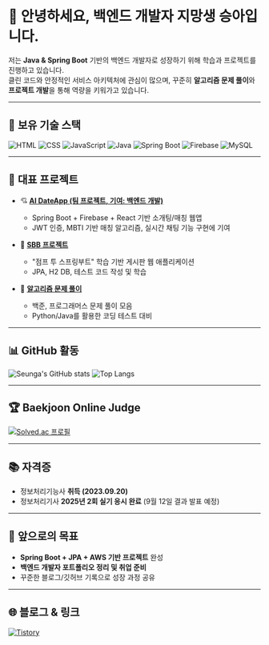 # 👋 안녕하세요, 백엔드 개발자 지망생 승아입니다.

저는 **Java & Spring Boot** 기반의 백엔드 개발자로 성장하기 위해 학습과 프로젝트를 진행하고 있습니다.  
클린 코드와 안정적인 서비스 아키텍처에 관심이 많으며, 꾸준히 **알고리즘 문제 풀이**와 **프로젝트 개발**을 통해 역량을 키워가고 있습니다.  

---

## 🚀 보유 기술 스택
![HTML](https://img.shields.io/badge/HTML-E34F26?style=for-the-badge&logo=html5&logoColor=white)
![CSS](https://img.shields.io/badge/CSS-1572B6?style=for-the-badge&logo=css3&logoColor=white)
![JavaScript](https://img.shields.io/badge/JavaScript-F7DF1E?style=for-the-badge&logo=javascript&logoColor=black)
![Java](https://img.shields.io/badge/Java-007396?style=for-the-badge&logo=java&logoColor=white)
![Spring Boot](https://img.shields.io/badge/SpringBoot-6DB33F?style=for-the-badge&logo=springboot&logoColor=white)
![Firebase](https://img.shields.io/badge/Firebase-FFCA28?style=for-the-badge&logo=firebase&logoColor=black)
![MySQL](https://img.shields.io/badge/MySQL-4479A1?style=for-the-badge&logo=mysql&logoColor=white)

---

## 📂 대표 프로젝트
- 💘 **[AI DateApp (팀 프로젝트, 기여: 백엔드 개발)](https://github.com/lola161385/AI_DateApp_Capstone)**
  - Spring Boot + Firebase + React 기반 소개팅/매칭 웹앱
  - JWT 인증, MBTI 기반 매칭 알고리즘, 실시간 채팅 기능 구현에 기여


- 📝 **[SBB 프로젝트](https://github.com/seunga03/springboot-study)**  
  - "점프 투 스프링부트" 학습 기반 게시판 웹 애플리케이션  
  - JPA, H2 DB, 테스트 코드 작성 및 학습  

- 🎯 **[알고리즘 문제 풀이](https://github.com/seunga03/boj-pg-solving)**  
  - 백준, 프로그래머스 문제 풀이 모음  
  - Python/Java를 활용한 코딩 테스트 대비

---

## 📊 GitHub 활동
![Seunga's GitHub stats](https://github-readme-stats.vercel.app/api?username=seunga03&show_icons=true&theme=default)
![Top Langs](https://github-readme-stats.vercel.app/api/top-langs/?username=seunga03&layout=compact&theme=default)

---

## 🏆 Baekjoon Online Judge
[![Solved.ac 프로필](http://mazassumnida.wtf/api/v2/generate_badge?boj=seunga03)](https://solved.ac/seunga03)

---

## 📚 자격증
- 정보처리기능사 **취득 (2023.09.20)**  
- 정보처리기사 **2025년 2회 실기 응시 완료** (9월 12일 결과 발표 예정)  

---

## 🌱 앞으로의 목표
- **Spring Boot + JPA + AWS 기반 프로젝트** 완성  
- **백엔드 개발자 포트폴리오 정리 및 취업 준비**  
- 꾸준한 블로그/깃허브 기록으로 성장 과정 공유  

---

## 🌐 블로그 & 링크
[![Tistory](https://img.shields.io/badge/Tistory-000000?style=for-the-badge&logo=tistory&logoColor=white)](https://co-din9.tistory.com/)
